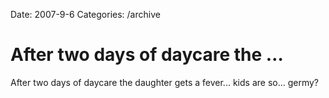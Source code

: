 Date: 2007-9-6
Categories: /archive

# After two days of daycare the …

After two days of daycare the daughter gets a fever... kids are so... germy?
